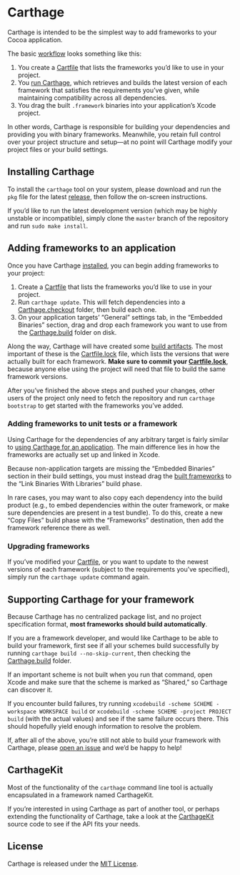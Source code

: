 # Carthage

Carthage is intended to be the simplest way to add frameworks to your Cocoa application.

The basic [workflow](#adding-frameworks-to-an-application) looks something like this:

1. You create a [Cartfile][] that lists the frameworks you’d like to use in your project.
1. You [run Carthage](#adding-frameworks-to-an-application), which retrieves and builds the latest version of each framework that satisfies the requirements you’ve given, while maintaining compatibility across all dependencies.
1. You drag the built `.framework` binaries into your application’s Xcode project.

In other words, Carthage is responsible for building your dependencies and providing you with binary frameworks. Meanwhile, you retain full control over your project structure and setup—at no point will Carthage modify your project files or your build settings.

## Installing Carthage

To install the `carthage` tool on your system, please download and run the `pkg` file for the latest  [release](https://github.com/Carthage/Carthage/releases), then follow the on-screen instructions.

If you’d like to run the latest development version (which may be highly unstable or incompatible), simply clone the `master` branch of the repository and run `sudo make install`.

## Adding frameworks to an application

Once you have Carthage [installed](#installing-carthage), you can begin adding frameworks to your project:

1. Create a [Cartfile][] that lists the frameworks you’d like to use in your project.
1. Run `carthage update`. This will fetch dependencies into a [Carthage.checkout][] folder, then build each one.
1. On your application targets’ “General” settings tab, in the “Embedded Binaries” section, drag and drop each framework you want to use from the [Carthage.build][] folder on disk.

Along the way, Carthage will have created some [build artifacts][Artifacts]. The most important of these is the [Cartfile.lock][] file, which lists the versions that were actually built for each framework. **Make sure to commit your [Cartfile.lock][]**, because anyone else using the project will need that file to build the same framework versions.

After you’ve finished the above steps and pushed your changes, other users of the project only need to fetch the repository and run `carthage bootstrap` to get started with the frameworks you’ve added.

### Adding frameworks to unit tests or a framework

Using Carthage for the dependencies of any arbitrary target is fairly similar to [using Carthage for an application](#adding-frameworks-to-an-application). The main difference lies in how the frameworks are actually set up and linked in Xcode.

Because non-application targets are missing the “Embedded Binaries” section in their build settings, you must instead drag the [built frameworks][Carthage.build] to the “Link Binaries With Libraries” build phase.

In rare cases, you may want to also copy each dependency into the build product (e.g., to embed dependencies within the outer framework, or make sure dependencies are present in a test bundle). To do this, create a new “Copy Files” build phase with the “Frameworks” destination, then add the framework reference there as well.

### Upgrading frameworks

If you’ve modified your [Cartfile][], or you want to update to the newest versions of each framework (subject to the requirements you’ve specified), simply run the `carthage update` command again.

## Supporting Carthage for your framework

Because Carthage has no centralized package list, and no project specification format, **most frameworks should build automatically**.

If you are a framework developer, and would like Carthage to be able to build your framework, first see if all your schemes build successfully by running `carthage build --no-skip-current`, then checking the [Carthage.build][] folder.

If an important scheme is not built when you run that command, open Xcode and make sure that the scheme is marked as “Shared,” so Carthage can discover it.

If you encounter build failures, try running `xcodebuild -scheme SCHEME -workspace WORKSPACE build` or `xcodebuild -scheme SCHEME -project PROJECT build` (with the actual values) and see if the same failure occurs there. This should hopefully yield enough information to resolve the problem.

If, after all of the above, you’re still not able to build your framework with Carthage, please [open an issue](https://github.com/Carthage/Carthage/issues/new) and we’d be happy to help!

## CarthageKit

Most of the functionality of the `carthage` command line tool is actually encapsulated in a framework named CarthageKit.

If you’re interested in using Carthage as part of another tool, or perhaps extending the functionality of Carthage, take a look at the [CarthageKit][] source code to see if the API fits your needs.

## License

Carthage is released under the [MIT License](LICENSE.md).

[Artifacts]: Documentation/Artifacts.md
[Cartfile]: Documentation/Artifacts.md#cartfile
[Cartfile.lock]: Documentation/Artifacts.md#cartfilelock
[Carthage.build]: Documentation/Artifacts.md#carthagebuild
[Carthage.checkout]: Documentation/Artifacts.md#carthagecheckout
[CarthageKit]: CarthageKit
